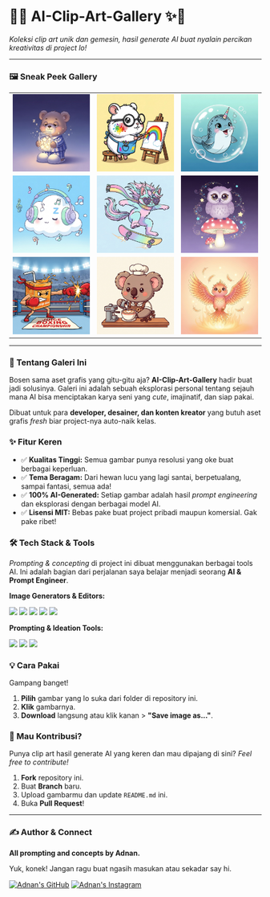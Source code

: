 # 🎨✨ AI-Clip-Art-Gallery ✨🎨

*Koleksi clip art unik dan gemesin, hasil generate AI buat nyalain percikan kreativitas di project lo!*


---

### 🖼️ Sneak Peek Gallery

| | | |
|:----------------------------------------------------------:|:----------------------------------------------------------:|:-------------------------------------------------------------:|
| <img src="img/clip1.png" width="200"> | <img src="img/clip4.png" width="200"> | <img src="img/clip7.png" width="200"> |
| <img src="img/clip2.png" width="200"> | <img src="img/clip5.png" width="200"> | <img src="img/clip8.png" width="200"> |
| <img src="img/clip3.png" width="200"> | <img src="img/clip6.png" width="200"> | <img src="img/clip9.png" width="200"> |

---

### 🚀 Tentang Galeri Ini

Bosen sama aset grafis yang gitu-gitu aja? **AI-Clip-Art-Gallery** hadir buat jadi solusinya. Galeri ini adalah sebuah eksplorasi personal tentang sejauh mana AI bisa menciptakan karya seni yang *cute*, imajinatif, dan siap pakai.

Dibuat untuk para **developer, desainer, dan konten kreator** yang butuh aset grafis *fresh* biar project-nya auto-naik kelas.

### ✨ Fitur Keren

* ✅ **Kualitas Tinggi:** Semua gambar punya resolusi yang oke buat berbagai keperluan.
* ✅ **Tema Beragam:** Dari hewan lucu yang lagi santai, berpetualang, sampai fantasi, semua ada!
* ✅ **100% AI-Generated:** Setiap gambar adalah hasil *prompt engineering* dan eksplorasi dengan berbagai model AI.
* ✅ **Lisensi MIT:** Bebas pake buat project pribadi maupun komersial. Gak pake ribet!

### 🛠️ Tech Stack & Tools

*Prompting & concepting* di project ini dibuat menggunakan berbagai tools AI. Ini adalah bagian dari perjalanan saya belajar menjadi seorang **AI & Prompt Engineer**.

**Image Generators & Editors:**
<p align="left">
  <a href="https://www.midjourney.com/" target="_blank"><img src="https://img.shields.io/badge/Midjourney-000000?style=for-the-badge&logo=midjourney&logoColor=white" /></a>
  <a href="https://leonardo.ai/" target="_blank"><img src="https://img.shields.io/badge/Leonardo_Ai-6A26D9?style=for-the-badge&logo=leonardoai&logoColor=white" /></a>
  <a href="https://stability.ai/" target="_blank"><img src="https://img.shields.io/badge/Stable_Diffusion-000000?style=for-the-badge&logo=stabilityai&logoColor=white" /></a>
  <a href="https://openai.com/dall-e-3" target="_blank"><img src="https://img.shields.io/badge/DALL·E_3-412991?style=for-the-badge&logo=openai&logoColor=white" /></a>
  <a href="https://www.adobe.com/products/photoshop.html" target="_blank"><img src="https://img.shields.io/badge/Photoshop-31A8FF?style=for-the-badge&logo=Adobe%20Photoshop&logoColor=black" /></a>
</p>

**Prompting & Ideation Tools:**
<p align="left">
  <a href="https://chat.openai.com/" target="_blank"><img src="https://img.shields.io/badge/ChatGPT-74aa9c?style=for-the-badge&logo=openai&logoColor=white" /></a>
  <a href="https://gemini.google.com/" target="_blank"><img src="https://img.shields.io/badge/Gemini-8E77EE?style=for-the-badge&logo=google-gemini&logoColor=white" /></a>
  <a href="https://github.com/features/copilot" target="_blank"><img src="https://img.shields.io/badge/GitHub_Copilot-000000?style=for-the-badge&logo=github&logoColor=white" /></a>
</p>

### 💡 Cara Pakai

Gampang banget!
1.  **Pilih** gambar yang lo suka dari folder di repository ini.
2.  **Klik** gambarnya.
3.  **Download** langsung atau klik kanan > **"Save image as..."**.

### 🤝 Mau Kontribusi?

Punya clip art hasil generate AI yang keren dan mau dipajang di sini? *Feel free to contribute!*
1.  **Fork** repository ini.
2.  Buat **Branch** baru.
3.  Upload gambarmu dan update `README.md` ini.
4.  Buka **Pull Request**!

---

### ✍️ Author & Connect

**All prompting and concepts by Adnan.**

Yuk, konek! Jangan ragu buat ngasih masukan atau sekadar say hi.

<p align="left">
<a href="https://github.com/aadnanmt" target="blank"><img align="center" src="https://skillicons.dev/icons?i=github" alt="Adnan's GitHub" height="30" width="40" /></a>
<a href="https://instagram.com/aadnanmt" target="blank"><img align="center" src="https://skillicons.dev/icons?i=instagram" alt="Adnan's Instagram" height="30" width="40" /></a>
